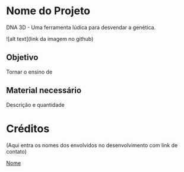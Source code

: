 # Nome do Projeto

DNA 3D - Uma ferramenta lúdica para desvendar a genética.

![alt text](link da imagem no github)


## Objetivo

Tornar o ensino de 


## Material necessário

Descrição e quantidade



# Créditos

(Aqui entra os nomes dos envolvidos no desenvolvimento com link de contato)

[Nome](https://www.linkedin.com/company/institutohub)
